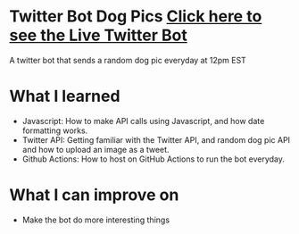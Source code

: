 # Twitter Bot Dog Pics [Click here to see the Live Twitter Bot](https://x.com/DogPics_Daily)

A twitter bot that sends a random dog pic everyday at 12pm EST

# What I learned

- Javascript: How to make API calls using Javascript, and how date formatting works.
- Twitter API: Getting familiar with the Twitter API, and random dog pic API and how to upload an image as a tweet.
- Github Actions: How to host on GitHub Actions to run the bot everyday.

# What I can improve on

- Make the bot do more interesting things
